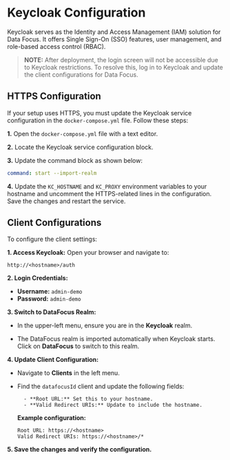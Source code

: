 # Keycloak Configuration

Keycloak serves as the Identity and Access Management (IAM) solution for Data Focus. It offers Single Sign-On (SSO) features, user management, and role-based access control (RBAC).

> **NOTE:** After deployment, the login screen will not be accessible due to Keycloak restrictions. To resolve this, log in to Keycloak and update the client configurations for Data Focus.

## HTTPS Configuration

If your setup uses HTTPS, you must update the Keycloak service configuration in the `docker-compose.yml` file. Follow these steps:

**1.** Open the `docker-compose.yml` file with a text editor.

**2.** Locate the Keycloak service configuration block.

**3.** Update the command block as shown below:

   ```yaml
   command: start --import-realm
   ```
**4.** Update the `KC_HOSTNAME` and `KC_PROXY` environment variables to your hostname and uncomment the HTTPS-related lines in the configuration. Save the changes and restart the service.

## Client Configurations

To configure the client settings:

**1. Access Keycloak:** Open your browser and navigate to:
   ```
   http://<hostname>/auth
   ```
**2. Login Credentials:** 

- **Username:** `admin-demo`
- **Password:** `admin-demo`


**3. Switch to DataFocus Realm:**

- In the upper-left menu, ensure you are in the **Keycloak** realm.

- The DataFocus realm is imported automatically when Keycloak starts. Click on **DataFocus** to switch to this realm.

**4. Update Client Configuration:**

- Navigate to **Clients** in the left menu.
- Find the `datafocusId` client and update the following fields:
        
        - **Root URL:** Set this to your hostname.
        - **Valid Redirect URIs:** Update to include the hostname.
     
     **Example configuration:**
     
     ```
     Root URL: https://<hostname>
     Valid Redirect URIs: https://<hostname>/*
     ```
  
**5. Save the changes and verify the configuration.**
